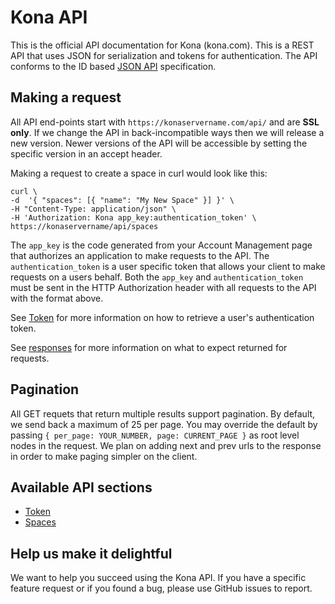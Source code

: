 Kona API
========

This is the official API documentation for Kona (kona.com). This is a REST API that uses JSON for serialization and
tokens for authentication. The API conforms to the ID based [JSON API](http://jsonapi.org/) specification.


Making a request
----------------------

All API end-points start with `https://konaservername.com/api/` and are **SSL only**.  If we change the API in
back-incompatible ways then we will release a new version.  Newer versions of the API will be accessible by setting the
specific version in an accept header.

Making a request to create a space in curl would look like this:

```shell
curl \
-d  '{ "spaces": [{ "name": "My New Space" }] }' \
-H "Content-Type: application/json" \
-H 'Authorization: Kona app_key:authentication_token' \
https://konaservername/api/spaces 
```

The `app_key` is the code generated from your Account Management page that authorizes an application to make requests
to the API.  The `authentication_token` is a user specific token that allows your client to make requests on a users behalf.
Both the `app_key` and `authentication_token` must be sent in the HTTP Authorization header with all requests to the API
with the format above.

See [Token](https://github.com/KonaTeam/kona-api/blob/master/sections/token.md) for more information on how to retrieve a user's authentication token.

See [responses](https://github.com/KonaTeam/kona-api/blob/master/sections/responses.md) for more information on what to
expect returned for requests.

Pagination
----------------------

All GET requets that return multiple results support pagination.  By default, we send back a maximum of 25 per page.
You may override the default by passing `{ per_page: YOUR_NUMBER, page: CURRENT_PAGE }` as root level nodes in the request.
We plan on adding next and prev urls to the response in order to make paging simpler on the client.

Available API sections
----------------------

* [Token](https://github.com/KonaTeam/kona-api/blob/master/sections/token.md)
* [Spaces](https://github.com/KonaTeam/kona-api/blob/master/sections/spaces.md)

Help us make it delightful
----------------------

We want to help you succeed using the Kona API. If you have a specific feature request or if you found a bug, please
use GitHub issues to report.
